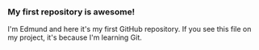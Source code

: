 ### My first repository is awesome!

I'm Edmund and here it's my first GitHub repository.
If you see this file on my project, it's because I'm learning Git.

